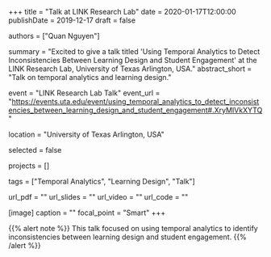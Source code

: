 +++
title = "Talk at LINK Research Lab"
date = 2020-01-17T12:00:00
publishDate = 2019-12-17
draft = false

authors = ["Quan Nguyen"]

summary = "Excited to give a talk titled 'Using Temporal Analytics to Detect Inconsistencies Between Learning Design and Student Engagement' at the LINK Research Lab, University of Texas Arlington, USA."
abstract_short = "Talk on temporal analytics and learning design."

event = "LINK Research Lab Talk"
event_url = "https://events.uta.edu/event/using_temporal_analytics_to_detect_inconsistencies_between_learning_design_and_student_engagement#.XryMIVkXYTQ"

location = "University of Texas Arlington, USA"

selected = false

projects = []

tags = ["Temporal Analytics", "Learning Design", "Talk"]

url_pdf = ""
url_slides = ""
url_video = ""
url_code = ""

[image]
  caption = ""
  focal_point = "Smart"
+++

{{% alert note %}}
This talk focused on using temporal analytics to identify inconsistencies between learning design and student engagement.
{{% /alert %}}
